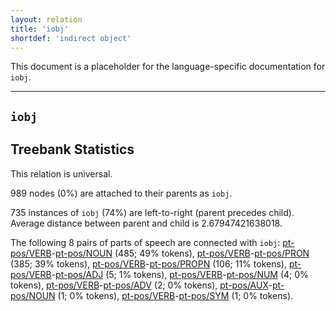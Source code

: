 ```yaml
---
layout: relation
title: 'iobj'
shortdef: 'indirect object'
---
```


This document is a placeholder for the language-specific documentation
for `iobj`.


--------------------------------------------------------------------------------

## `iobj`

## Treebank Statistics

This relation is universal.

989 nodes (0%) are attached to their parents as `iobj`.

735 instances of `iobj` (74%) are left-to-right (parent precedes child).
Average distance between parent and child is 2.67947421638018.

The following 8 pairs of parts of speech are connected with `iobj`: [pt-pos/VERB]()-[pt-pos/NOUN]() (485; 49% tokens), [pt-pos/VERB]()-[pt-pos/PRON]() (385; 39% tokens), [pt-pos/VERB]()-[pt-pos/PROPN]() (106; 11% tokens), [pt-pos/VERB]()-[pt-pos/ADJ]() (5; 1% tokens), [pt-pos/VERB]()-[pt-pos/NUM]() (4; 0% tokens), [pt-pos/VERB]()-[pt-pos/ADV]() (2; 0% tokens), [pt-pos/AUX]()-[pt-pos/NOUN]() (1; 0% tokens), [pt-pos/VERB]()-[pt-pos/SYM]() (1; 0% tokens).

